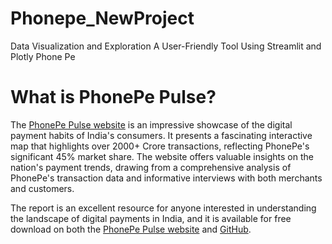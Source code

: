 # Phonepe_NewProject

Data Visualization and Exploration A User-Friendly Tool Using Streamlit and Plotly Phone Pe

# What is PhonePe Pulse?

The [PhonePe Pulse website](https://www.phonepe.com/pulse/explore/transaction/2022/4/) is an impressive showcase of the digital payment habits of India's consumers. It presents a fascinating interactive map that highlights over 2000+ Crore transactions, reflecting PhonePe's significant 45% market share. The website offers valuable insights on the nation's payment trends, drawing from a comprehensive analysis of PhonePe's transaction data and informative interviews with both merchants and customers.

The report is an excellent resource for anyone interested in understanding the landscape of digital payments in India, and it is available for free download on both the [PhonePe Pulse website](https://www.phonepe.com/pulse/explore/transaction/2022/4/) and [GitHub](https://github.com/PhonePe/pulse).







